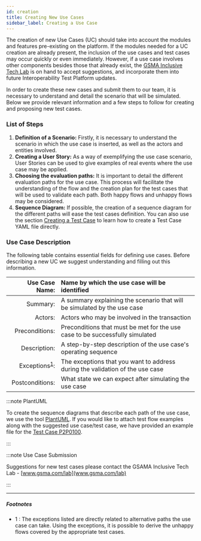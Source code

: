 ```yaml
---
id: creation
title: Creating New Use Cases
sidebar_label: Creating a Use Case
---
```


The creation of new Use Cases (UC) should take into account the modules and
features pre-existing on the platform. If the modules needed for a UC creation
are already present, the inclusion of the use cases and test cases may occur
quickly or even immediately. However, if a use case involves other components
besides those that already exist, the
[GSMA Inclusive Tech Lab](http://www.gsma.com/lab) is on hand to accept
suggestions, and incorporate them into future Interoperability Test Platform
updates.

In order to create these new cases and submit them to our team, it is necessary
to understand and detail the scenario that will be simulated. Below we provide
relevant information and a few steps to follow for creating and proposing new
test cases.

### List of Steps

1. **Definition of a Scenario:** Firstly, it is necessary to understand the
   scenario in which the use case is inserted, as well as the actors and
   entities involved.
2. **Creating a User Story:** As a way of exemplifying the use case scenario,
   User Stories can be used to give examples of real events where the use case
   may be applied.
3. **Choosing the evaluation paths:** It is important to detail the different
   evaluation paths for the use case. This process will facilitate the
   understanding of the flow and the creation plan for the test cases that will
   be used to validate each path. Both happy flows and unhappy flows may be
   considered.
4. **Sequence Diagram:** If possible, the creation of a sequence diagram for the
   different paths will ease the test cases definition. You can also use the
   section [Creating a Test Case](/testcases/template) to learn how to create a
   Test Case YAML file directly.

### Use Case Description

The following table contains essential fields for defining use cases. Before
describing a new UC we suggest understanding and filling out this information.

|                         Use Case Name: | Name by which the use case will be identified                                 |
| -------------------------------------: | :---------------------------------------------------------------------------- |
|                               Summary: | A summary explaining the scenario that will be simulated by the use case      |
|                                Actors: | Actors who may be involved in the transaction                                 |
|                         Preconditions: | Preconditions that must be met for the use case to be successfully simulated  |
|                           Description: | A step-by-step description of the use case's operating sequence               |
| Exceptions<sup>[1](#exceptions)</sup>: | The exceptions that you want to address during the validation of the use case |
|                        Postconditions: | What state we can expect after simulating the use case                        |

:::note PlantUML

To create the sequence diagrams that describe each path of the use case, we use
the tool [PlantUML](https://plantuml.com/). If you would like to attach test
flow examples along with the suggested use case/test case, we have provided an
example file for the [Test Case P2P0100](/files/diagrams/p2p0100.plantuml).

:::

:::note Use Case Submission

Suggestions for new test cases please contact the GSAMA Inclusive Tech Lab -
[www.gsma.com/lab](www.gsma.com/lab)

:::

---

##### Footnotes

- <a name="exceptions">1 </a>: The exceptions listed are directly related to
  alternative paths the use case can take. Using the exceptions, it is possible
  to derive the unhappy flows covered by the appropriate test cases.

